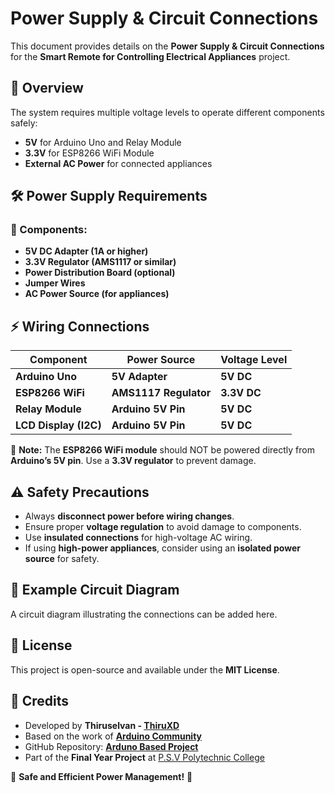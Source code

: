 # Power Supply & Circuit Connections

This document provides details on the **Power Supply & Circuit Connections** for the **Smart Remote for Controlling Electrical Appliances** project.

## 📌 Overview
The system requires multiple voltage levels to operate different components safely:
- **5V** for Arduino Uno and Relay Module
- **3.3V** for ESP8266 WiFi Module
- **External AC Power** for connected appliances

## 🛠 Power Supply Requirements
### 🔹 Components:
- **5V DC Adapter (1A or higher)**
- **3.3V Regulator (AMS1117 or similar)**
- **Power Distribution Board (optional)**
- **Jumper Wires**
- **AC Power Source (for appliances)**

## ⚡ Wiring Connections

| **Component**          | **Power Source**  | **Voltage Level** |
|----------------------|----------------|-----------------|
| **Arduino Uno**      | **5V Adapter**  | **5V DC**       |
| **ESP8266 WiFi**     | **AMS1117 Regulator** | **3.3V DC**       |
| **Relay Module**     | **Arduino 5V Pin**  | **5V DC**       |
| **LCD Display (I2C)**| **Arduino 5V Pin**  | **5V DC**       |

📌 **Note:** The **ESP8266 WiFi module** should NOT be powered directly from **Arduino’s 5V pin**. Use a **3.3V regulator** to prevent damage.

## ⚠️ Safety Precautions
- Always **disconnect power before wiring changes**.
- Ensure proper **voltage regulation** to avoid damage to components.
- Use **insulated connections** for high-voltage AC wiring.
- If using **high-power appliances**, consider using an **isolated power source** for safety.

## 🚀 Example Circuit Diagram
A circuit diagram illustrating the connections can be added here.

## 📜 License
This project is open-source and available under the **MIT License**.

## 🙌 Credits
- Developed by **Thiruselvan - [ThiruXD](https://github.com/ThiruXD)**
- Based on the work of **[Arduino Community](https://forum.arduino.cc/)**
- GitHub Repository: **[Arduno Based Project](https://github.com/ThiruXD/Arduno-Based-Project)**
- Part of the **Final Year Project** at [P.S.V Polytechnic College](https://g.co/kgs/e5nvPrM)

🚀 **Safe and Efficient Power Management!** 🎉
